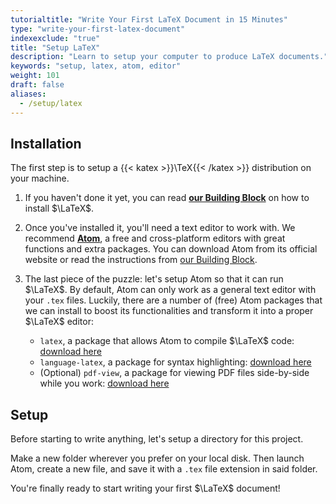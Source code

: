 ```yaml
---
tutorialtitle: "Write Your First LaTeX Document in 15 Minutes"
type: "write-your-first-latex-document"
indexexclude: "true"
title: "Setup LaTeX"
description: "Learn to setup your computer to produce LaTeX documents."
keywords: "setup, latex, atom, editor"
weight: 101
draft: false
aliases:
  - /setup/latex
---
```


## Installation

The first step is to setup a {{< katex >}}\TeX{{< /katex >}} distribution on your machine.

1. If you haven't done it yet, you can read **[our Building Block](/get/latex)** on how to install $\LaTeX$.

2. Once you've installed it, you'll need a text editor to work with. We recommend **[Atom](https://atom.io)**, a free and cross-platform editors with great functions and extra packages. You can download Atom from its official website or read the instructions from [our Building Block](/get/atom).

3. The last piece of the puzzle: let's setup Atom so that it can run $\LaTeX$. By default, Atom can only work as a general text editor with your `.tex` files. Luckily, there are a number of (free) Atom packages that we can install to boost its functionalities and transform it into a proper $\LaTeX$ editor:
    - `latex`, a package that allows Atom to compile $\LaTeX$ code: [download here](https://atom.io/packages/latex)
    - `language-latex`, a package for syntax highlighting: [download here](https://atom.io/packages/language-latex)
    - (Optional) `pdf-view`, a package for viewing PDF files side-by-side while you work: [download here](https://atom.io/packages/pdf-view)

## Setup

Before starting to write anything, let's setup a directory for this project.

Make a new folder wherever you prefer on your local disk. Then launch Atom, create a new file, and save it with a `.tex` file extension in said folder.

You're finally ready to start writing your first $\LaTeX$ document!
